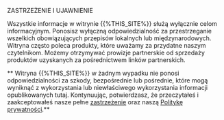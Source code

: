 <p class = "rascrutie_footer"> ZASTRZEŻENIE I UJAWNIENIE </p>
Wszystkie informacje w witrynie {{%THIS_SITE%}} służą wyłącznie celom informacyjnym. Ponosisz wyłączną odpowiedzialność za przestrzeganie wszelkich obowiązujących przepisów lokalnych lub międzynarodowych. Witryna często poleca produkty, które uważamy za przydatne naszym czytelnikom. Możemy otrzymywać prowizje partnerskie od sprzedaży produktów uzyskanych za pośrednictwem linków partnerskich.

** Witryna {{%THIS_SITE%}} w żadnym wypadku nie ponosi odpowiedzialności za szkody, bezpośrednie lub pośrednie, które mogą wyniknąć z wykorzystania lub niewłaściwego wykorzystania informacji opublikowanych tutaj. Kontynuując, potwierdzasz, że przeczytałeś i zaakceptowałeś nasze pełne <u> [zastrzeżenie](%%sdstudio_autogen__OTKAZ_URL%%)</u> oraz naszą <u> [Politykę prywatności](%%sdstudio_autogen__KONF_URL%%)</u>.**